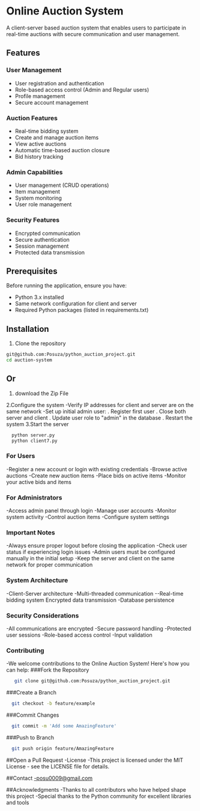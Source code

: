 # Online Auction System

A client-server based auction system that enables users to participate in real-time auctions with secure communication and user management.

## Features

### User Management
- User registration and authentication
- Role-based access control (Admin and Regular users)
- Profile management
- Secure account management

### Auction Features
- Real-time bidding system
- Create and manage auction items
- View active auctions
- Automatic time-based auction closure
- Bid history tracking

### Admin Capabilities
- User management (CRUD operations)
- Item management
- System monitoring
- User role management

### Security Features
- Encrypted communication
- Secure authentication
- Session management
- Protected data transmission

## Prerequisites

Before running the application, ensure you have:
- Python 3.x installed
- Same network configuration for client and server
- Required Python packages (listed in requirements.txt)

## Installation

1. Clone the repository
  ```bash
  git@github.com:Posuza/python_auction_project.git
  cd auction-system
  ```
## Or 
  1. download the Zip File


2.Configure the system
  -Verify IP addresses for client and server are on the same network
  -Set up initial admin user:
    . Register first user
    . Close both server and client
    . Update user role to "admin" in the database
    . Restart the system
3.Start the server
  ```bash
    python server.py
    python client7.py
  ```
### For Users
  -Register a new account or login with existing credentials
  -Browse active auctions
  -Create new auction items
  -Place bids on active items
  -Monitor your active bids and items
  
### For Administrators
  -Access admin panel through login
  -Manage user accounts
  -Monitor system activity
  -Control auction items
  -Configure system settings
  
### Important Notes
  -Always ensure proper logout before closing the application
  -Check user status if experiencing login issues
  -Admin users must be configured manually in the initial setup
  -Keep the server and client on the same network for proper communication
  
### System Architecture
  -Client-Server architecture
  -Multi-threaded communication
  --Real-time bidding system
  Encrypted data transmission
  -Database persistence
### Security Considerations
  -All communications are encrypted
  -Secure password handling
  -Protected user sessions
  -Role-based access control
  -Input validation
  
### Contributing
  -We welcome contributions to the Online Auction System! Here's how you can help:
###Fork the Repository
 ```bash
    git clone git@github.com:Posuza/python_auction_project.git
  ```
###Create a Branch
  ```bash
    git checkout -b feature/example
  ```
###Commit Changes
  ```bash
    git commit -m 'Add some AmazingFeature'
  ```
###Push to Branch
  ```bash
    git push origin feature/AmazingFeature
  ```
##Open a Pull Request
  -License
  -This project is licensed under the MIT License - see the LICENSE file for details.

##Contact
   -posu0009@gmail.com

##Acknowledgments
  -Thanks to all contributors who have helped shape this project
  -Special thanks to the Python community for excellent libraries and tools

  
